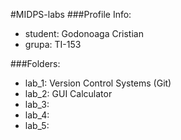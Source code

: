 #MIDPS-labs
###Profile Info:
- student: Godonoaga Cristian
- grupa: TI-153

###Folders:
- lab_1: Version Control Systems (Git)
- lab_2: GUI Calculator
- lab_3: 
- lab_4: 
- lab_5:
 
